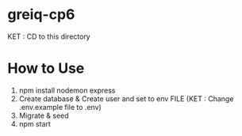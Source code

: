 # greiq-cp6

KET : CD to this directory

# How to Use

1. npm install nodemon express
2. Create database & Create user and set to env FILE (KET : Change .env.example file to .env)
3. Migrate & seed
4. npm start
